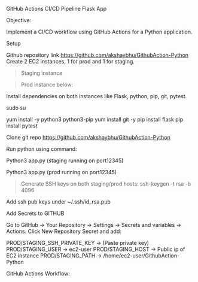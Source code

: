 GitHub Actions CI/CD Pipeline Flask App



Objective:

Implement a CI/CD workflow using GitHub Actions for a Python application.


Setup

Github repository link https://github.com/akshaybhu/GithubAction-Python
Create 2 EC2 instances, 1 for prod and 1 for staging.

> Staging instance


> Prod instance below:




Install dependencies on both instances like Flask, python, pip, git, pytest.

sudo su

yum install -y python3 python3-pip
yum install git -y
pip install flask
pip install pytest

Clone git repo https://github.com/akshaybhu/GithubAction-Python

Run python using command:

Python3 app.py (staging running on port12345)

Python3 app.py (prod running on port12345)






> Generate SSH keys on both staging/prod hosts:
   ssh-keygen -t rsa -b 4096

Add ssh pub keys under ~/.ssh/id_rsa.pub




Add Secrets to GITHUB

Go to GitHub → Your Repository → Settings → Secrets and variables → Actions.
Click New Repository Secret and add:

PROD/STAGING_SSH_PRIVATE_KEY → (Paste private key)
PROD/STAGING_USER → ec2-user
PROD/STAGING_HOST → Public ip of EC2 instance
PROD/STAGING_PATH → /home/ec2-user/GithubAction-Python









GitHub Actions Workflow:




